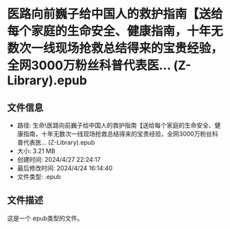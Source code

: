 ﻿# 医路向前巍子给中国人的救护指南【送给每个家庭的生命安全、健康指南，十年无数次一线现场抢救总结得来的宝贵经验，全网3000万粉丝科普代表医... (Z-Library).epub

## 文件信息
- 路径: 生命\医路向前巍子给中国人的救护指南【送给每个家庭的生命安全、健康指南，十年无数次一线现场抢救总结得来的宝贵经验，全网3000万粉丝科普代表医... (Z-Library).epub
- 大小: 3.21 MB
- 创建时间: 2024/4/27 22:24:17
- 最后修改时间: 2024/4/24 16:14:40
- 文件类型: .epub

## 文件描述
这是一个.epub类型的文件。

